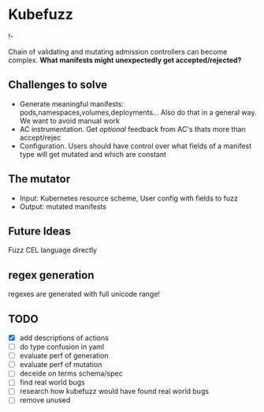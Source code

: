 # Kubefuzz

!- [](arch/architecture.drawio.png)

Chain of validating and mutating admission controllers can become complex. **What manifests might unexpectedly get accepted/rejected?**

## Challenges to solve

- Generate meaningful manifests: pods,namespaces,volumes,deployments... Also do that in a general way. We want to avoid manual work
- AC instrumentation. Get *optional* feedback from AC's thats more than accept/rejec
- Configuration. Users should have control over what fields of a manifest type will get mutated and which are constant

## The mutator

- Input: Kubernetes resource scheme, User config with fields to fuzz
- Output: mutated manifests

## Future Ideas

Fuzz CEL language directly

## regex generation

regexes are generated with full unicode range!

## TODO
- [x] add descriptions of actions
- [ ] do type confusion in yaml
- [ ] evaluate perf of generation
- [ ] evaluate perf of mutation
- [ ] deceide on terms schema/spec 
- [ ] find real world bugs
- [ ] research how kubefuzz would have found real world bugs
- [ ] remove unused
